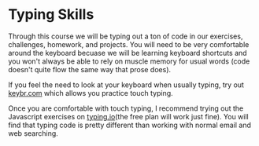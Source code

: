 # Typing Skills

Through this course we will be typing out a ton of code in our exercises, challenges, homework, and projects.
You will need to be very comfortable around the keyboard becuase we will be learning keyboard shortcuts and you won't always be able to rely on muscle memory for usual words (code doesn't quite flow the same way that prose does).

If you feel the need to look at your keyboard when usually typing, try out [keybr.com](http://www.keybr.com/#!game) which allows you practice touch typing.

Once you are comfortable with touch typing, I recommend trying out the Javascript exercises on [typing.io](https://typing.io/)(the free plan will work just fine).
You will find that typing code is pretty different than working with normal email and web searching.
